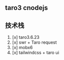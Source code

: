 ## taro3 cnodejs

## 技术栈

1. [x] taro3.6.23
2. [x] swr + Taro request
3. [x] mobx6
4. [x] tailwindcss + taro ui
